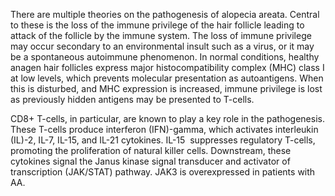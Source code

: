 There are multiple theories on the pathogenesis of alopecia areata. Central to these is the loss of the immune privilege of the hair follicle leading to attack of the follicle by the immune system. The loss of immune privilege may occur secondary to an environmental insult such as a virus, or it may be a spontaneous autoimmune phenomenon. In normal conditions, healthy anagen hair follicles express major histocompatibility complex (MHC) class I at low levels, which prevents molecular presentation as autoantigens. When this is disturbed, and MHC expression is increased, immune privilege is lost as previously hidden antigens may be presented to T-cells.

CD8+ T-cells, in particular, are known to play a key role in the pathogenesis. These T-cells produce interferon (IFN)-gamma, which activates interleukin (IL)-2, IL-7, IL-15, and IL-21 cytokines. IL-15  suppresses regulatory T-cells, promoting the proliferation of natural killer cells. Downstream, these cytokines signal the Janus kinase signal transducer and activator of transcription (JAK/STAT) pathway. JAK3 is overexpressed in patients with AA.